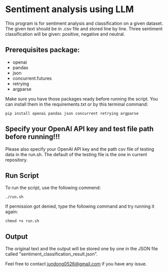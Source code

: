 # Sentiment analysis using LLM

This program is for sentiment analysis and classification on a given dataset. The given text should be in .csv file and stored line by line. Three sentiment classification will be given: positive, negative and neutral. 

## Prerequisites package:
- openai
- pandas
- json
- concurrent.futures
- retrying
- argparse

Make sure you have those packages ready before running the script. You can install them in the requirements.txt or by this terminal command:

```
pip install openai pandas json concurrent retrying argparse
```

## Specify your OpenAI API key and test file path before running!!!
Please also specify your OpenAI API key and the path csv file of testing data in the run.sh. The default of the testing file is the one in current repository.

## Run Script
To run the script, use the following commend:

```
./run.sh
```

If permission got denied, type the following command and try running it again:


```
chmod +x run.sh
```

## Output
The original text and the output will be stored one by one in the JSON file called "sentiment_classification_result.json".


Feel free to contact jundong0526@gmail.com if you have any issue.